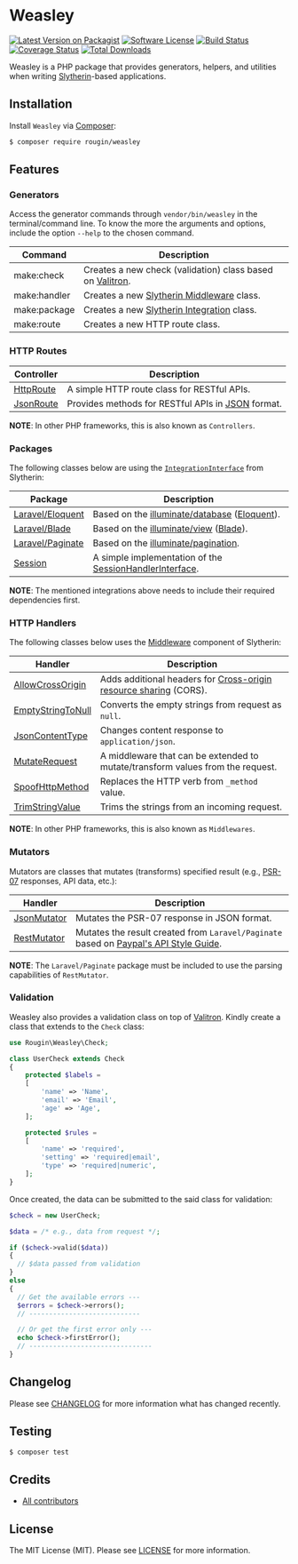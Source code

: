 # Weasley

[![Latest Version on Packagist][ico-version]][link-packagist]
[![Software License][ico-license]][link-license]
[![Build Status][ico-build]][link-build]
[![Coverage Status][ico-coverage]][link-coverage]
[![Total Downloads][ico-downloads]][link-downloads]

Weasley is a PHP package that provides generators, helpers, and utilities when writing [Slytherin](/slytherin/)-based applications.

## Installation

Install `Weasley` via [Composer](https://getcomposer.org/):

``` bash
$ composer require rougin/weasley
```

## Features

### Generators

Access the generator commands through `vendor/bin/weasley` in the terminal/command line. To know the more the arguments and options, include the option `--help` to the chosen command.

| Command | Description |
| ------- | ----------- |
| make:check | Creates a new check (validation) class based on [Valitron](https://github.com/vlucas/valitron). |
| make:handler | Creates a new [Slytherin Middleware](https://github.com/rougin/slytherin/wiki/Middleware) class. |
| make:package | Creates a new [Slytherin Integration](https://github.com/rougin/slytherin/wiki/IntegrationInterface-Implementation) class. |
| make:route | Creates a new HTTP route class. |

### HTTP Routes

| Controller | Description |
| ---------- | ----------- |
| [HttpRoute](https://github.com/rougin/weasley/blob/master/src/Routes/HttpRoute.php) | A simple HTTP route class for RESTful APIs. |
| [JsonRoute](https://github.com/rougin/weasley/blob/master/src/Routes/JsonRoute.php) | Provides methods for RESTful APIs in [JSON](https://en.wikipedia.org/wiki/JSON) format. |

**NOTE**: In other PHP frameworks, this is also known as `Controllers`.

### Packages

The following classes below are using the [`IntegrationInterface`](https://github.com/rougin/slytherin/wiki/IntegrationInterface-Implementation) from Slytherin:

| Package | Description |
| ----------- | ----------- |
| [Laravel/Eloquent](https://github.com/rougin/weasley/blob/master/src/Packages/Laravel/Eloquent.php) | Based on the [illuminate/database](https://github.com/illuminate/database) ([Eloquent](https://laravel.com/docs/11.x/eloquent)). |
| [Laravel/Blade](https://github.com/rougin/weasley/blob/master/src/Packages/Laravel/Blade.php) | Based on the [illuminate/view](https://github.com/illuminate/view) ([Blade](https://laravel.com/docs/11.x/blade)). |
| [Laravel/Paginate](https://github.com/rougin/weasley/blob/master/src/Packages/Laravel/Paginate.php) | Based on the [illuminate/pagination](https://github.com/illuminate/pagination). |
| [Session](https://github.com/rougin/weasley/blob/master/src/Packages/Session.php) | A simple implementation of the [SessionHandlerInterface](https://secure.php.net/manual/en/class.sessionhandlerinterface.php). |

**NOTE**: The mentioned integrations above needs to include their required dependencies first.

### HTTP Handlers

The following classes below uses the [Middleware](https://github.com/rougin/slytherin/wiki/Middleware) component of Slytherin:

| Handler | Description |
| ---------- | ----------- |
| [AllowCrossOrigin](https://github.com/rougin/weasley/blob/master/src/Handlers/AllowCrossOrigin.php) | Adds additional headers for [Cross-origin resource sharing](https://en.wikipedia.org/wiki/Cross-origin_resource_sharing) (CORS). |
| [EmptyStringToNull](https://github.com/rougin/weasley/blob/master/src/Handlers/EmptyStringToNull.php) | Converts the empty strings from request as `null`. |
| [JsonContentType](https://github.com/rougin/weasley/blob/master/src/Handlers/JsonContentType.php) | Changes content response to `application/json`. |
| [MutateRequest](https://github.com/rougin/weasley/blob/master/src/Handlers/MutateRequest.php) | A middleware that can be extended to mutate/transform values from the request. |
| [SpoofHttpMethod](https://github.com/rougin/weasley/blob/master/src/Handlers/SpoofHttpMethod.php) | Replaces the HTTP verb  from `_method` value. |
| [TrimStringValue](https://github.com/rougin/weasley/blob/master/src/Handlers/TrimStringValue.php) | Trims the strings from an incoming request. |

**NOTE**: In other PHP frameworks, this is also known as `Middlewares`.

### Mutators

Mutators are classes that mutates (transforms) specified result (e.g., [PSR-07](https://www.php-fig.org/psr/psr-7/) responses, API data, etc.):

| Handler | Description |
| ---------- | ----------- |
| [JsonMutator](https://github.com/rougin/weasley/blob/master/src/Mutators/JsonMutator.php) | Mutates the PSR-07 response in JSON format. |
| [RestMutator](https://github.com/rougin/weasley/blob/master/src/Mutators/RestMutator.php) | Mutates the result created from `Laravel/Paginate` based on [Paypal's API Style Guide](https://web.archive.org/web/20220114091735/https://github.com/paypal/api-standards/blob/master/api-style-guide.md). |

**NOTE**: The `Laravel/Paginate` package must be included to use the parsing capabilities of `RestMutator`.

### Validation

Weasley also provides a validation class on top of [Valitron](https://github.com/vlucas/valitron). Kindly create a class that extends to the `Check` class:

``` php
use Rougin\Weasley\Check;

class UserCheck extends Check
{
    protected $labels =
    [
        'name' => 'Name',
        'email' => 'Email',
        'age' => 'Age',
    ];

    protected $rules =
    [
        'name' => 'required',
        'setting' => 'required|email',
        'type' => 'required|numeric',
    ];
}
```

Once created, the data can be submitted to the said class for validation:

``` php
$check = new UserCheck;

$data = /* e.g., data from request */;

if ($check->valid($data))
{
  // $data passed from validation
}
else
{
  // Get the available errors ---
  $errors = $check->errors();
  // ----------------------------

  // Or get the first error only ---
  echo $check->firstError();
  // -------------------------------
}
```

## Changelog

Please see [CHANGELOG][link-changelog] for more information what has changed recently.

## Testing

``` bash
$ composer test
```

## Credits

- [All contributors][link-contributors]

## License

The MIT License (MIT). Please see [LICENSE][link-license] for more information.

[ico-build]: https://img.shields.io/github/actions/workflow/status/rougin/weasley/build.yml?style=flat-square
[ico-coverage]: https://img.shields.io/codecov/c/github/rougin/weasley?style=flat-square
[ico-downloads]: https://img.shields.io/packagist/dt/rougin/weasley.svg?style=flat-square
[ico-license]: https://img.shields.io/badge/license-MIT-brightgreen.svg?style=flat-square
[ico-version]: https://img.shields.io/packagist/v/rougin/weasley.svg?style=flat-square

[link-build]: https://github.com/rougin/weasley/actions
[link-changelog]: https://github.com/rougin/weasley/blob/master/CHANGELOG.md
[link-contributors]: https://github.com/rougin/weasley/contributors
[link-coverage]: https://app.codecov.io/gh/rougin/weasley
[link-downloads]: https://packagist.org/packages/rougin/weasley
[link-license]: https://github.com/rougin/weasley/blob/master/LICENSE.md
[link-packagist]: https://packagist.org/packages/rougin/weasley